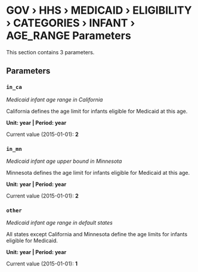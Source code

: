 # GOV › HHS › MEDICAID › ELIGIBILITY › CATEGORIES › INFANT › AGE_RANGE Parameters

This section contains 3 parameters.

## Parameters

### `in_ca`
*Medicaid infant age range in California*

California defines the age limit for infants eligible for Medicaid at this age.

**Unit: year | Period: year**

Current value (2015-01-01): **2**


### `in_mn`
*Medicaid infant age upper bound in Minnesota*

Minnesota defines the age limit for infants eligible for Medicaid at this age.

**Unit: year | Period: year**

Current value (2015-01-01): **2**


### `other`
*Medicaid infant age range in default states*

All states except California and Minnesota define the age limits for infants eligible for Medicaid.

**Unit: year | Period: year**

Current value (2015-01-01): **1**

